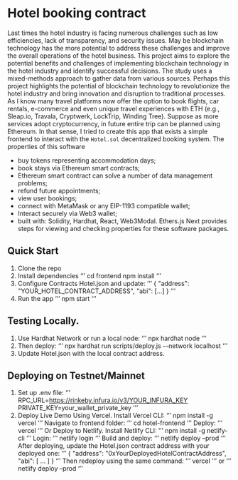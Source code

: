 # Hotel booking contract
Last times the hotel industry is facing numerous challenges such as low efficiencies, lack of transparency, and security issues. May be blockchain technology has the more potential to address these challenges and improve the overall operations of the hotel business. This project aims to explore the potential benefits and challenges of implementing blockchain technology in the hotel industry and identify successful decisions. The study uses a mixed-methods approach to gather data from various sources.  Perhaps this project highlights the potential of blockchain technology to revolutionize the hotel industry and bring innovation and disruption to traditional processes. As I know many travel platforms now offer the option to book flights, car rentals, e-commerce and even unique travel experiences with ETH (e.g., Sleap.io, Travala, Cryptwerk, LockTrip, Winding Tree). Suppose as more services adopt cryptocurrency, in future entire trip can be planned using Ethereum.
In that sense, I tried to create this app that exists a simple frontend to interact with the `Hotel.sol` decentralized booking system. The properties of this software
- buy tokens representing accommodation days;
- book stays via Ethereum smart contracts;
- Ethereum smart contract can solve a number of data management problems;
- refund future appointments;
- view user bookings;
- connect with MetaMask or any EIP-1193 compatible wallet;
- Interact securely via Web3 wallet;
- built with: Solidity, Hardhat, React, Web3Modal. Ethers.js
Next provides steps for viewing and checking properties for these software packages.
## Quick Start
1. Clone the repo
2. Install dependencies
‘’’
cd frontend
npm install
‘’’
3. Configure Contracts Hotel.json 
and update:
‘’’
{
  "address": "YOUR_HOTEL_CONTRACT_ADDRESS",
  "abi": [...]
} 
‘’’
4. Run the app
‘’’
npm start
‘’’
## Testing Locally. 
1. Use Hardhat Network or run a local node:
‘’’
npx hardhat node 
‘’’
2. Then deploy:
‘’’
npx hardhat run scripts/deploy.js --network localhost 
‘’’
3. Update Hotel.json with the local contract address.
## Deploying on Testnet/Mainnet
1. Set up .env file:
‘’’
RPC_URL=https://rinkeby.infura.io/v3/YOUR_INFURA_KEY 
PRIVATE_KEY=your_wallet_private_key 
‘’’
2. Deploy Live Demo Using Vercel. Install Vercel CLI:
‘’’
npm install -g vercel
‘’’
Navigate to frontend folder:
‘’’
cd hotel-frontend 
‘’’
Deploy:
‘’’
vercel
‘’’
Or Deploy to Netlify. Install Netlify CLI:
‘’’
npm install -g netlify-cli
‘’’
Login:
‘’’
netlify login
‘’’
Build and deploy:
‘’’
netlify deploy –prod
‘’’
After deploying, update the Hotel.json contract address with your deployed one:
‘’’
{
  "address": "0xYourDeployedHotelContractAddress",
  "abi": [ ... ]
} 
‘’’
Then redeploy using the same command:
‘’’
vercel
‘’’
or
‘’’
netlify deploy –prod
‘’’


